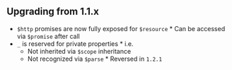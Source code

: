 ##  Upgrading from 1.1.x

*    `$http` promises are now fully exposed for `$resource`
    *    Can be accessed via `$promise` after call
*    `_` is reserved for private properties
    *    i.e.
        *    Not inherited via `$scope` inheritance
        *    Not recognized via `$parse`
    *    Reversed in `1.2.1`
